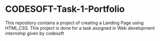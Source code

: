 # CODESOFT-Task-1-Portfolio
This repository contains a project of creating a Landing Page using HTML,CSS. This project is done for a task assigned in Web development internship given by codesoft
